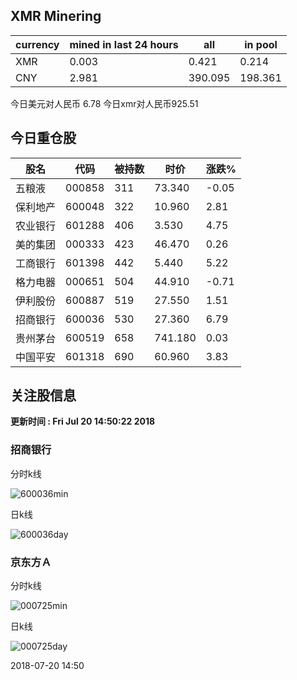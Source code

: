 ## XMR Minering

|currency|mined in last 24 hours|all|in pool|
|---|---|---|---|
|XMR|0.003|0.421|0.214|
|CNY|2.981|390.095|198.361|

今日美元对人民币 6.78	今日xmr对人民币925.51


## 今日重仓股 

|股名|代码|被持数|时价|涨跌%|
|---|---|---|---|---|
|五粮液|000858|311|73.340|-0.05|
|保利地产|600048|322|10.960|2.81|
|农业银行|601288|406|3.530|4.75|
|美的集团|000333|423|46.470|0.26|
|工商银行|601398|442|5.440|5.22|
|格力电器|000651|504|44.910|-0.71|
|伊利股份|600887|519|27.550|1.51|
|招商银行|600036|530|27.360|6.79|
|贵州茅台|600519|658|741.180|0.03|
|中国平安|601318|690|60.960|3.83|

## 关注股信息
**更新时间 : Fri Jul 20 14:50:22 2018**
### 招商银行 
分时k线

![600036min](http://image.sinajs.cn/newchart/min/n/sh600036.gif)

日k线

![600036day](http://image.sinajs.cn/newchart/daily/n/sh600036.gif)

### 京东方Ａ 
分时k线

![000725min](http://image.sinajs.cn/newchart/min/n/sz000725.gif)

日k线

![000725day](http://image.sinajs.cn/newchart/daily/n/sz000725.gif)

2018-07-20 14:50